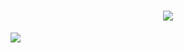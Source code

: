 <h1 align="center"> 
 <img src="https://capsule-render.vercel.app/api?type=waving&height=300&color=c8a2c8%20&text=Vitória%20Batista&textBg=false&fontAlign=50&fontAlignY=50">
</h1>

<p align="cencer">
 <img src="https://readme-typing-svg.herokuapp.com?font=Poetsen+One&size=35&pause=1000&color=000000&vCenter=true&width=435&lines=SysAdmin%2FNetwork+Analyst">
